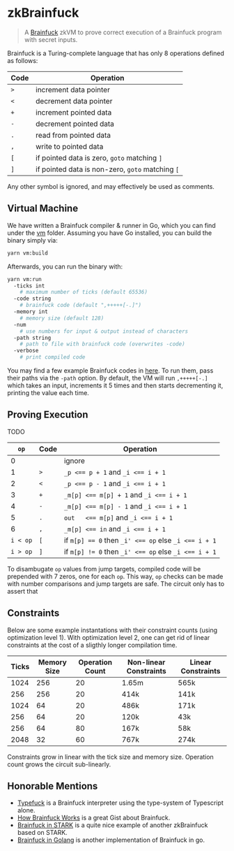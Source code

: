 # zkBrainfuck

> A [Brainfuck](https://en.wikipedia.org/wiki/Brainfuck) zkVM to prove correct execution of a Brainfuck program with secret inputs.

Brainfuck is a Turing-complete language that has only 8 operations defined as follows:

| Code | Operation                                        |
| ---- | ------------------------------------------------ |
| `>`  | increment data pointer                           |
| `<`  | decrement data pointer                           |
| `+`  | increment pointed data                           |
| `-`  | decrement pointed data                           |
| `.`  | read from pointed data                           |
| `,`  | write to pointed data                            |
| `[`  | if pointed data is zero, `goto` matching `]`     |
| `]`  | if pointed data is non-zero, `goto` matching `[` |

Any other symbol is ignored, and may effectively be used as comments.

## Virtual Machine

We have written a Brainfuck compiler & runner in Go, which you can find under the [vm](./vm/) folder. Assuming you have Go installed, you can build the binary simply via:

```sh
yarn vm:build
```

Afterwards, you can run the binary with:

```sh
yarn vm:run
  -ticks int
    # maximum number of ticks (default 65536)
  -code string
    # brainfuck code (default ",+++++[-.]")
  -memory int
    # memory size (default 128)
  -num
    # use numbers for input & output instead of characters
  -path string
    # path to file with brainfuck code (overwrites -code)
  -verbose
    # print compiled code
```

You may find a few example Brainfuck codes in [here](./vm/sample). To run them, pass their paths via the `-path` option. By default, the VM will run `,+++++[-.]` which takes an input, increments it 5 times and then starts decrementing it, printing the value each time.

## Proving Execution

TODO

| `op`     | Code | Operation                                            |
| -------- | ---- | ---------------------------------------------------- |
| 0        |      | ignore                                               |
| 1        | `>`  | `_p <== p + 1` and `_i <== i + 1`                    |
| 2        | `<`  | `_p <== p - 1` and `_i <== i + 1`                    |
| 3        | `+`  | `_m[p] <== m[p] + 1` and `_i <== i + 1`              |
| 4        | `-`  | `_m[p] <== m[p] - 1` and `_i <== i + 1`              |
| 5        | `.`  | `out   <== m[p]` and `_i <== i + 1`                  |
| 6        | `,`  | `_m[p] <== in` and `_i <== i + 1`                    |
| `i < op` | `[`  | if `m[p] == 0` then `_i' <== op` else `_i <== i + 1` |
| `i > op` | `]`  | if `m[p] != 0` then `_i' <== op` else `_i <== i + 1` |

To disambugate `op` values from jump targets, compiled code will be prepended with 7 zeros, one for each `op`. This way, `op` checks can be made with number comparisons and jump targets are safe. The circuit only has to assert that

## Constraints

Below are some example instantations with their constraint counts (using optimization level 1). With optimization level 2, one can get rid of linear constraints at the cost of a sligthly longer compilation time.

| Ticks | Memory Size | Operation Count | Non-linear Constraints | Linear Constraints |
| ----- | ----------- | --------------- | ---------------------- | ------------------ |
| 1024  | 256         | 20              | 1.65m                  | 565k               |
| 256   | 256         | 20              | 414k                   | 141k               |
| 1024  | 64          | 20              | 486k                   | 171k               |
| 256   | 64          | 20              | 120k                   | 43k                |
| 256   | 64          | 80              | 167k                   | 58k                |
| 2048  | 32          | 60              | 767k                   | 274k               |

Constraints grow in linear with the tick size and memory size. Operation count grows the circuit sub-linearly.

## Honorable Mentions

- [Typefuck](https://github.com/susisu/typefuck) is a Brainfuck interpreter using the type-system of Typescript alone.
- [How Brainfuck Works](https://gist.github.com/roachhd/dce54bec8ba55fb17d3a) is a great Gist about Brainfuck.
- [Brainfuck in STARK](https://neptune.cash/learn/brainfuck-tutorial/) is a quite nice example of another zkBrainfuck based on STARK.
- [Brainfuck in Golang](https://github.com/kgabis/brainfuck-go/blob/master/bf.go) is another implementation of Brainfuck in go.
